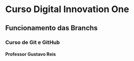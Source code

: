 # Curso Digital Innovation One
## Funcionamento das Branchs

### Curso de Git e GitHub 
#### Professor Gustavo Reis